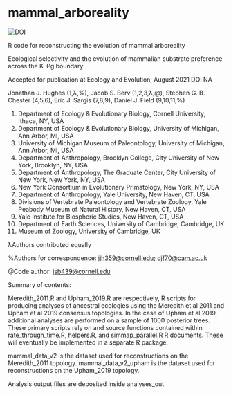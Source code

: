 # mammal_arboreality

<a href="https://zenodo.org/badge/latestdoi/227213730"><img src="https://zenodo.org/badge/227213730.svg" alt="DOI"></a>

R code for reconstructing the evolution of mammal arboreality

Ecological selectivity and the evolution of mammalian substrate 
preference across the K–Pg boundary

Accepted for publication at Ecology and Evolution, August 2021 DOI NA

Jonathan J. Hughes (1,ƛ,%), Jacob S. Berv (1,2,3,ƛ,@), Stephen G. B. Chester (4,5,6), Eric J. Sargis (7,8,9), Daniel J. Field (9,10,11,%)

1. Department of Ecology & Evolutionary Biology, Cornell University, Ithaca, NY, USA
2. Department of Ecology & Evolutionary Biology, University of Michigan, Ann Arbor, MI, USA
3. University of Michigan Museum of Paleontology, University of Michigan, Ann Arbor, MI, USA
4. Department of Anthropology, Brooklyn College, City University of New York, Brooklyn, NY, USA
5. Department of Anthropology, The Graduate Center, City University of New York, New York, NY, USA
6. New York Consortium in Evolutionary Primatology, New York, NY, USA
7. Department of Anthropology, Yale University, New Haven, CT, USA
8. Divisions of Vertebrate Paleontology and Vertebrate Zoology, Yale Peabody Museum of Natural History, New Haven, CT, USA
9. Yale Institute for Biospheric Studies, New Haven, CT, USA
10. Department of Earth Sciences, University of Cambridge, Cambridge, UK
11. Museum of Zoology, University of Cambridge, UK

ƛAuthors contributed equally

%Authors for correspondence: jjh359@cornell.edu; djf70@cam.ac.uk

@Code author: jsb439@cornell.edu

Summary of contents:

Meredith_2011.R and Upham_2019.R are respectively, R scripts for producing analyses of ancestral ecologies using the Meredith et al 2011 and Upham et al 2019 consensus topologies. In the case of Upham et al 2019, additional analyses are performed on a sample of 1000 posterior trees. These primary scripts rely on and source functions contained within rate_through_time.R, helpers.R, and simmap_parallel.R R documents. These will eventually be implemented in a separate R package.

mammal_data_v2 is the dataset used for reconstructions on the Meredith_2011 topology.
mammal_data_v2_upham is the dataset used for reconstructions on the Upham_2019 topology.

Analysis output files are deposited inside analyses_out